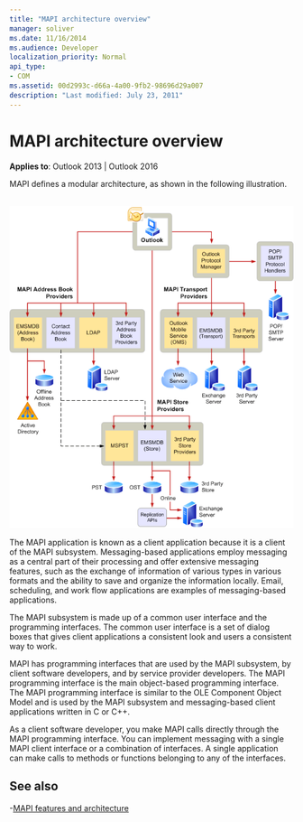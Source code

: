 ```yaml
---
title: "MAPI architecture overview"
manager: soliver
ms.date: 11/16/2014
ms.audience: Developer
localization_priority: Normal
api_type:
- COM
ms.assetid: 00d2993c-d66a-4a00-9fb2-98696d29a007
description: "Last modified: July 23, 2011"
---
```


# MAPI architecture overview
 
**Applies to**: Outlook 2013 | Outlook 2016 
  
MAPI defines a modular architecture, as shown in the following illustration.  
  
![Outlook 2010 architecture](media/amapi_43.gif "Outlook 2010 architecture")
  
The MAPI application is known as a client application because it is a client of the MAPI subsystem. Messaging-based applications employ messaging as a central part of their processing and offer extensive messaging features, such as the exchange of information of various types in various formats and the ability to save and organize the information locally. Email, scheduling, and work flow applications are examples of messaging-based applications.
  
The MAPI subsystem is made up of a common user interface and the programming interfaces. The common user interface is a set of dialog boxes that gives client applications a consistent look and users a consistent way to work.
  
MAPI has programming interfaces that are used by the MAPI subsystem, by client software developers, and by service provider developers. The MAPI programming interface is the main object-based programming interface. The MAPI programming interface is similar to the OLE Component Object Model and is used by the MAPI subsystem and messaging-based client applications written in C or C++. 
  
As a client software developer, you make MAPI calls directly through the MAPI programming interface. You can implement messaging with a single MAPI client interface or a combination of interfaces. A single application can make calls to methods or functions belonging to any of the interfaces.
  
## See also

-[MAPI features and architecture](mapi-features-and-architecture.md)

